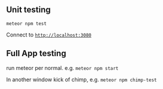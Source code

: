 ## Unit testing
`meteor npm test`

Connect to [`http://localhost:3080`](http://localhost:3080)

## Full App testing
run meteor per normal. e.g. `meteor npm start`

In another window kick of chimp, e.g. `meteor npm chimp-test`
